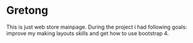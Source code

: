 # Gretong
This is just web store mainpage. During the project i had following goals: improve my making layouts skills and get how to use bootstrap 4. 
